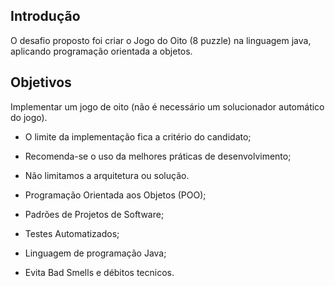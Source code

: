 ## Introdução
O desafio proposto foi criar o Jogo do Oito (8 puzzle) na linguagem java, aplicando programação orientada a objetos.

## Objetivos

Implementar um jogo de oito (não é necessário um solucionador automático do jogo).

- O limite da implementação fica a critério do candidato;
- Recomenda-se o uso da melhores práticas de desenvolvimento;
- Não limitamos a arquitetura ou solução.

- Programação Orientada aos Objetos (POO);
- Padrões de Projetos de Software;
- Testes Automatizados;
- Linguagem de programação Java;
- Evita Bad Smells e débitos tecnicos.
